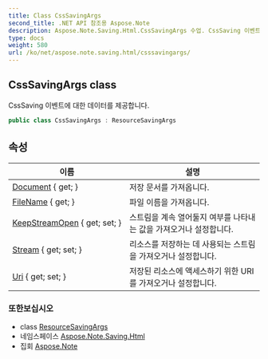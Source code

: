 ```yaml
---
title: Class CssSavingArgs
second_title: .NET API 참조용 Aspose.Note
description: Aspose.Note.Saving.Html.CssSavingArgs 수업. CssSaving 이벤트에 대한 데이터를 제공합니다.
type: docs
weight: 580
url: /ko/net/aspose.note.saving.html/csssavingargs/
---
```

## CssSavingArgs class

CssSaving 이벤트에 대한 데이터를 제공합니다.

```csharp
public class CssSavingArgs : ResourceSavingArgs
```

## 속성

| 이름 | 설명 |
| --- | --- |
| [Document](../../aspose.note.saving.html/resourcesavingargs/document/) { get; } | 저장 문서를 가져옵니다. |
| [FileName](../../aspose.note.saving.html/resourcesavingargs/filename/) { get; } | 파일 이름을 가져옵니다. |
| [KeepStreamOpen](../../aspose.note.saving.html/resourcesavingargs/keepstreamopen/) { get; set; } | 스트림을 계속 열어둘지 여부를 나타내는 값을 가져오거나 설정합니다. |
| [Stream](../../aspose.note.saving.html/resourcesavingargs/stream/) { get; set; } | 리소스를 저장하는 데 사용되는 스트림을 가져오거나 설정합니다. |
| [Uri](../../aspose.note.saving.html/resourcesavingargs/uri/) { get; set; } | 저장된 리소스에 액세스하기 위한 URI를 가져오거나 설정합니다. |

### 또한보십시오

* class [ResourceSavingArgs](../resourcesavingargs/)
* 네임스페이스 [Aspose.Note.Saving.Html](../../aspose.note.saving.html/)
* 집회 [Aspose.Note](../../)


